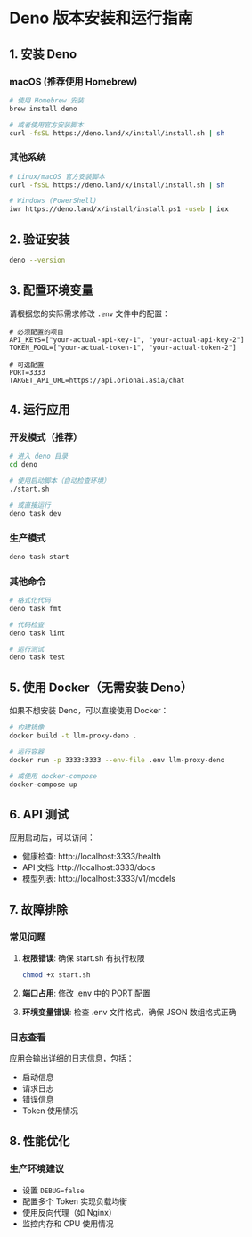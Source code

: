 # Deno 版本安装和运行指南

## 1. 安装 Deno

### macOS (推荐使用 Homebrew)
```bash
# 使用 Homebrew 安装
brew install deno

# 或者使用官方安装脚本
curl -fsSL https://deno.land/x/install/install.sh | sh
```

### 其他系统
```bash
# Linux/macOS 官方安装脚本
curl -fsSL https://deno.land/x/install/install.sh | sh

# Windows (PowerShell)
iwr https://deno.land/x/install/install.ps1 -useb | iex
```

## 2. 验证安装
```bash
deno --version
```

## 3. 配置环境变量
请根据您的实际需求修改 `.env` 文件中的配置：

```env
# 必须配置的项目
API_KEYS=["your-actual-api-key-1", "your-actual-api-key-2"]
TOKEN_POOL=["your-actual-token-1", "your-actual-token-2"]

# 可选配置
PORT=3333
TARGET_API_URL=https://api.orionai.asia/chat
```

## 4. 运行应用

### 开发模式（推荐）
```bash
# 进入 deno 目录
cd deno

# 使用启动脚本（自动检查环境）
./start.sh

# 或直接运行
deno task dev
```

### 生产模式
```bash
deno task start
```

### 其他命令
```bash
# 格式化代码
deno task fmt

# 代码检查
deno task lint

# 运行测试
deno task test
```

## 5. 使用 Docker（无需安装 Deno）

如果不想安装 Deno，可以直接使用 Docker：

```bash
# 构建镜像
docker build -t llm-proxy-deno .

# 运行容器
docker run -p 3333:3333 --env-file .env llm-proxy-deno

# 或使用 docker-compose
docker-compose up
```

## 6. API 测试

应用启动后，可以访问：
- 健康检查: http://localhost:3333/health
- API 文档: http://localhost:3333/docs
- 模型列表: http://localhost:3333/v1/models

## 7. 故障排除

### 常见问题
1. **权限错误**: 确保 start.sh 有执行权限
   ```bash
   chmod +x start.sh
   ```

2. **端口占用**: 修改 .env 中的 PORT 配置

3. **环境变量错误**: 检查 .env 文件格式，确保 JSON 数组格式正确

### 日志查看
应用会输出详细的日志信息，包括：
- 启动信息
- 请求日志
- 错误信息
- Token 使用情况

## 8. 性能优化

### 生产环境建议
- 设置 `DEBUG=false`
- 配置多个 Token 实现负载均衡
- 使用反向代理（如 Nginx）
- 监控内存和 CPU 使用情况